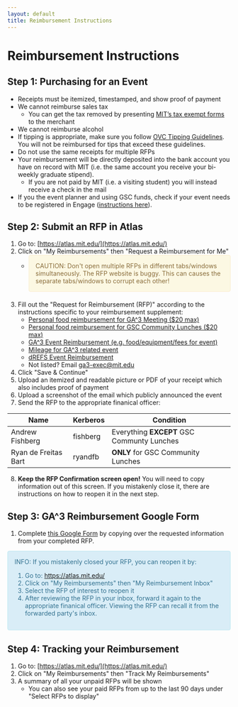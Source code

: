 ```yaml
---
layout: default
title: Reimbursement Instructions
---
```


# Reimbursement Instructions


## Step 1: Purchasing for an Event
* Receipts must be itemized, timestamped, and show proof of payment
* We cannot reimburse sales tax
    * You can get the tax removed by presenting [MIT’s tax exempt forms](https://vpf.mit.edu/mits-state-sales-tax-exemptions) to the merchant
* We cannot reimburse alcohol
* If tipping is appropriate, make sure you follow [OVC Tipping Guidelines](https://drive.google.com/file/d/1cbeyoK0fzLqHrLwqSlt6x83UE1Ga2ncS/view?usp=sharing). You will not be reimbursed for tips that exceed these guidelines.
* Do not use the same receipts for multiple RFPs
* Your reimbursement will be directly deposited into the bank account you have on record with MIT (i.e. the same account you receive your bi-weekly graduate stipend).
    * If you are not paid by MIT (i.e. a visiting student) you will instead receive a check in the mail
* If you the event planner and using GSC funds, check if your event needs to be registered in Engage ([instructions here](./register-event)).


## Step 2: Submit an RFP in Atlas
1. Go to: [https://atlas.mit.edu/](https://atlas.mit.edu/)
2. Click on "My Reimbursements" then "Request a Reimbursement for Me"
    * <div style="padding: 15px; border: 1px solid transparent; border-color: transparent; margin-bottom: 20px; border-radius: 4px; color: #8a6d3b;; background-color: #fcf8e3; border-color: #faebcc;">CAUTION: Don't open multiple RFPs in different tabs/windows simultaneously. The RFP website is buggy. This can causes the separate tabs/windows to corrupt each other!</div>
3. Fill out the "Request for Reimbursement (RFP)" according to the instructions specific to your reimbursement supplement:
    * [Personal food reimbursement for GA^3 Meeting ($20 max)](./ga3-meeting-food)
    * [Personal food reimbursement for GSC Community Lunches ($20 max)](./gsc-lunch)
    * [GA^3 Event Reimbursement (e.g. food/equipment/fees for event)](./ga3-event)
    * [Mileage for GA^3 related event](./ga3-mileage)
    * [dREFS Event Reimbursement](./dREFS)
    * Not listed? Email [ga3-exec@mit.edu](mailto:ga3-exec@mit.edu)
4. Click "Save & Continue"
5. Upload an itemized and readable picture or PDF of your receipt which also includes proof of payment
6. Upload a screenshot of the email which publicly announced the event
7. Send the RFP to the appropriate finanical officer:

| Name | Kerberos | Condition |
| ---- | -------- | --------- |
| Andrew Fishberg | fishberg | Everything **EXCEPT** GSC Communty Lunches |
| Ryan de Freitas Bart | ryandfb | **ONLY** for GSC Community Lunches |

8. **Keep the RFP Confirmation screen open!** You will need to copy information out of this screen. If you mistakenly close it, there are instructions on how to reopen it in the next step.

## Step 3: GA^3 Reimbursement Google Form
1. Complete [this Google Form](https://forms.gle/k3N3Mj7r8JaifaCS8) by copying over the requested information from your completed RFP.

<div style="padding: 15px; border: 1px solid transparent; border-color: transparent; margin-bottom: 20px; border-radius: 4px; color: #31708f; background-color: #d9edf7; border-color: #bce8f1;">
INFO: If you mistakenly closed your RFP, you can reopen it by:
<ol>
<li>Go to: <a href="https://atlas.mit.edu/">https://atlas.mit.edu/</a></li>
<li>Click on "My Reimbursements" then "My Reimbursement Inbox"</li>
<li>Select the RFP of interest to reopen it</li>
<li>After reviewing the RFP in your inbox, forward it again to the appropriate finanical officer. Viewing the RFP can recall it from the forwarded party's inbox.</li>
</ol>
</div>


## Step 4: Tracking your Reimbursement
1. Go to: [https://atlas.mit.edu/](https://atlas.mit.edu/)
2. Click on "My Reimbursements" then "Track My Reimbursements"
3. A summary of all your unpaid RFPs will be shown
    * You can also see your paid RFPs from up to the last 90 days under "Select RFPs to display"
